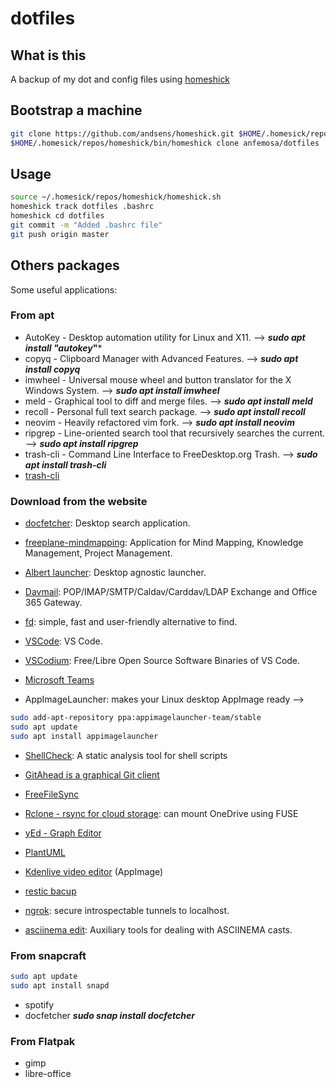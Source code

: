 # dotfiles

## What is this

A backup of my dot and config files using [homeshick](https://github.com/andsens/homeshick)

## Bootstrap a machine

``` bash
git clone https://github.com/andsens/homeshick.git $HOME/.homesick/repos/homeshick
$HOME/.homesick/repos/homeshick/bin/homeshick clone anfemosa/dotfiles
```

## Usage

``` bash
source ~/.homesick/repos/homeshick/homeshick.sh
homeshick track dotfiles .bashrc
homeshick cd dotfiles
git commit -m "Added .bashrc file"
git push origin master
```

## Others packages

Some useful applications:

### From apt

- AutoKey - Desktop automation utility for Linux and X11. --> ***sudo apt install "autokey*"***
- copyq - Clipboard Manager with Advanced Features. --> ***sudo apt install copyq***
- imwheel - Universal  mouse  wheel  and  button  translator for the X Windows System. --> ***sudo apt install imwheel***
- meld - Graphical tool to diff and merge files. --> ***sudo apt install meld***
- recoll - Personal full text search package. --> ***sudo apt install recoll***
- neovim - Heavily refactored vim fork. --> ***sudo apt install neovim***
- ripgrep - Line-oriented search tool that recursively searches the current. --> ***sudo apt install ripgrep***
- trash-cli - Command Line Interface to FreeDesktop.org Trash. --> ***sudo apt install trash-cli***
- [trash-cli](https://github.com/andreafrancia/trash-cli)

### Download from the website

- [docfetcher](https://sourceforge.net/projects/docfetcher/): Desktop search application.
- [freeplane-mindmapping](https://sourceforge.net/projects/freeplane/): Application for Mind Mapping, Knowledge Management, Project Management.
- [Albert launcher](https://albertlauncher.github.io/installing/): Desktop agnostic launcher.
- [Davmail](http://davmail.sourceforge.net/): POP/IMAP/SMTP/Caldav/Carddav/LDAP Exchange and Office 365 Gateway.
- [fd](https://github.com/sharkdp/fd): simple, fast and user-friendly alternative to find.

- [VSCode](https://code.visualstudio.com/): VS Code.
- [VSCodium](https://vscodium.com/): Free/Libre Open Source Software Binaries of VS Code.
- [Microsoft Teams](https://www.microsoft.com/en-us/microsoft-teams/download-app#allDevicesSection)

- AppImageLauncher: makes your Linux desktop AppImage ready -->

``` bash
sudo add-apt-repository ppa:appimagelauncher-team/stable
sudo apt update
sudo apt install appimagelauncher
```

- [ShellCheck](https://github.com/koalaman/shellcheck): A static analysis tool for shell scripts

- [GitAhead is a graphical Git client](https://gitahead.github.io/gitahead.com/)
- [FreeFileSync](https://freefilesync.org/)
- [Rclone - rsync for cloud storage](https://rclone.org/downloads/): can mount OneDrive using FUSE
- [yEd - Graph Editor](https://www.yworks.com/products/yed)
- [PlantUML](https://plantuml.com/)
- [Kdenlive video editor](https://kdenlive.org/en/download/) (AppImage)
- [restic bacup](https://github.com/restic/restic/releases)
- [ngrok](https://ngrok.com/):  secure introspectable tunnels to localhost.

- [asciinema edit](https://github.com/cirocosta/asciinema-edit): Auxiliary tools for dealing with ASCIINEMA casts.

### From snapcraft

``` bash
sudo apt update
sudo apt install snapd
```

- spotify
- docfetcher ***sudo snap install docfetcher***

### From Flatpak

- gimp
- libre-office
